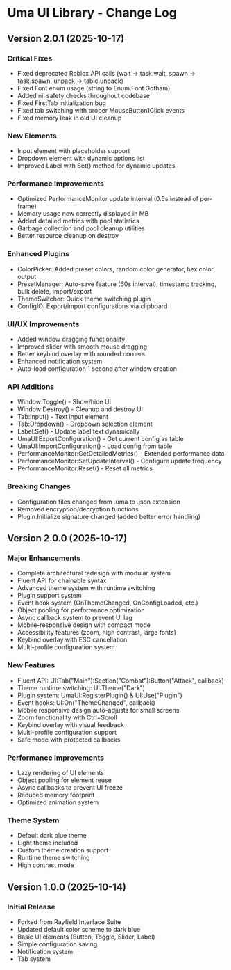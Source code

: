 # Uma UI Library - Change Log

## Version 2.0.1 (2025-10-17)
### Critical Fixes
- Fixed deprecated Roblox API calls (wait -> task.wait, spawn -> task.spawn, unpack -> table.unpack)
- Fixed Font enum usage (string to Enum.Font.Gotham)
- Added nil safety checks throughout codebase
- Fixed FirstTab initialization bug
- Fixed tab switching with proper MouseButton1Click events
- Fixed memory leak in old UI cleanup

### New Elements
- Input element with placeholder support
- Dropdown element with dynamic options list
- Improved Label with Set() method for dynamic updates

### Performance Improvements
- Optimized PerformanceMonitor update interval (0.5s instead of per-frame)
- Memory usage now correctly displayed in MB
- Added detailed metrics with pool statistics
- Garbage collection and pool cleanup utilities
- Better resource cleanup on destroy

### Enhanced Plugins
- ColorPicker: Added preset colors, random color generator, hex color output
- PresetManager: Auto-save feature (60s interval), timestamp tracking, bulk delete, import/export
- ThemeSwitcher: Quick theme switching plugin
- ConfigIO: Export/import configurations via clipboard

### UI/UX Improvements
- Added window dragging functionality
- Improved slider with smooth mouse dragging
- Better keybind overlay with rounded corners
- Enhanced notification system
- Auto-load configuration 1 second after window creation

### API Additions
- Window:Toggle() - Show/hide UI
- Window:Destroy() - Cleanup and destroy UI
- Tab:Input() - Text input element
- Tab:Dropdown() - Dropdown selection element
- Label:Set() - Update label text dynamically
- UmaUI:ExportConfiguration() - Get current config as table
- UmaUI:ImportConfiguration() - Load config from table
- PerformanceMonitor:GetDetailedMetrics() - Extended performance data
- PerformanceMonitor:SetUpdateInterval() - Configure update frequency
- PerformanceMonitor:Reset() - Reset all metrics

### Breaking Changes
- Configuration files changed from .uma to .json extension
- Removed encryption/decryption functions
- Plugin.Initialize signature changed (added better error handling)

## Version 2.0.0 (2025-10-17)
### Major Enhancements
- Complete architectural redesign with modular system
- Fluent API for chainable syntax
- Advanced theme system with runtime switching
- Plugin support system
- Event hook system (OnThemeChanged, OnConfigLoaded, etc.)
- Object pooling for performance optimization
- Async callback system to prevent UI lag
- Mobile-responsive design with compact mode
- Accessibility features (zoom, high contrast, large fonts)
- Keybind overlay with ESC cancellation
- Multi-profile configuration system

### New Features
- Fluent API: UI:Tab("Main"):Section("Combat"):Button("Attack", callback)
- Theme runtime switching: UI:Theme("Dark")
- Plugin system: UmaUI:RegisterPlugin() & UI:Use("Plugin")
- Event hooks: UI:On("ThemeChanged", callback)
- Mobile responsive design auto-adjusts for small screens
- Zoom functionality with Ctrl+Scroll
- Keybind overlay with visual feedback
- Multi-profile configuration support
- Safe mode with protected callbacks

### Performance Improvements
- Lazy rendering of UI elements
- Object pooling for element reuse
- Async callbacks to prevent UI freeze
- Reduced memory footprint
- Optimized animation system

### Theme System
- Default dark blue theme
- Light theme included
- Custom theme creation support
- Runtime theme switching
- High contrast mode

## Version 1.0.0 (2025-10-14)
### Initial Release
- Forked from Rayfield Interface Suite
- Updated default color scheme to dark blue
- Basic UI elements (Button, Toggle, Slider, Label)
- Simple configuration saving
- Notification system
- Tab system
